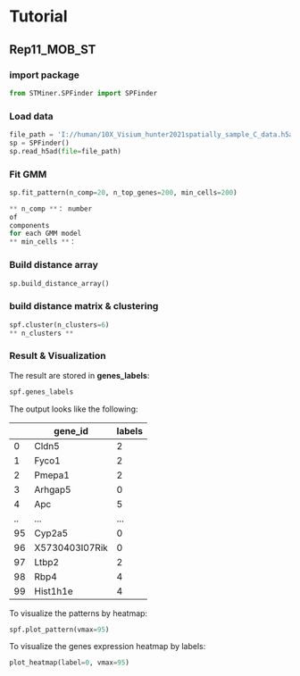 # Tutorial

## Rep11_MOB_ST

### import package

```python
from STMiner.SPFinder import SPFinder
```

### Load data

```python
file_path = 'I://human/10X_Visium_hunter2021spatially_sample_C_data.h5ad'
sp = SPFinder()
sp.read_h5ad(file=file_path)
```

### Fit GMM

```python
sp.fit_pattern(n_comp=20, n_top_genes=200, min_cells=200)

** n_comp **： number
of
components
for each GMM model
** min_cells **：

```

### Build distance array

```python
sp.build_distance_array()
```

### build distance matrix & clustering

```python
spf.cluster(n_clusters=6)
** n_clusters **
```

### Result & Visualization

The result are stored in **genes_labels**:

```python
spf.genes_labels
```

The output looks like the following:

|     | gene_id        | labels |
|-----|----------------|--------|
| 0   | Cldn5          | 2      |
| 1   | Fyco1          | 2      |
| 2   | Pmepa1         | 2      |
| 3   | Arhgap5        | 0      |
| 4   | Apc            | 5      |
| ..  | ...            | ...    |
| 95  | Cyp2a5         | 0      |
| 96  | X5730403I07Rik | 0      |
| 97  | Ltbp2          | 2      |
| 98  | Rbp4           | 4      |
| 99  | Hist1h1e       | 4      |

To visualize the patterns by heatmap:

```python
spf.plot_pattern(vmax=95)
```

To visualize the genes expression heatmap by labels:

```python
plot_heatmap(label=0, vmax=95)
```

